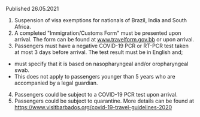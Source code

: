 Published 26.05.2021
1. Suspension of visa exemptions for nationals of Brazil, India and South Africa.
2. A completed "Immigration/Customs Form" must be presented upon arrival. The form can be found at <a href="http://www.travelform.gov.bb">www.travelform.gov.bb</a> or upon arrival.
3. Passengers must have a negative COVID-19 PCR or RT-PCR test taken at most 3 days before arrival. The test result must be in English and;
- must specify that it is based on nasopharyngeal and/or oropharyngeal swab.
- This does not apply to passengers younger than 5 years who are accompanied by a legal guardian.
4. Passengers could be subject to a COVID-19 PCR test upon arrival.
5. Passengers could be subject to quarantine. More details can be found at <a href="https://www.visitbarbados.org/covid-19-travel-guidelines-2020">https://www.visitbarbados.org/covid-19-travel-guidelines-2020</a> 

